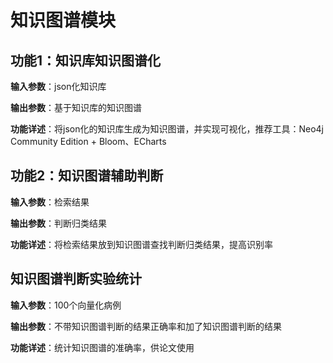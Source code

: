 # 知识图谱模块

## 功能1：知识库知识图谱化

**输入参数**：json化知识库

**输出参数**：基于知识库的知识图谱

**功能详述**：将json化的知识库生成为知识图谱，并实现可视化，推荐工具：Neo4j Community Edition + Bloom、ECharts


## 功能2：知识图谱辅助判断

**输入参数**：检索结果

**输出参数**：判断归类结果

**功能详述**：将检索结果放到知识图谱查找判断归类结果，提高识别率


## 知识图谱判断实验统计

**输入参数**：100个向量化病例

**输出参数**：不带知识图谱判断的结果正确率和加了知识图谱判断的结果

**功能详述**：统计知识图谱的准确率，供论文使用


